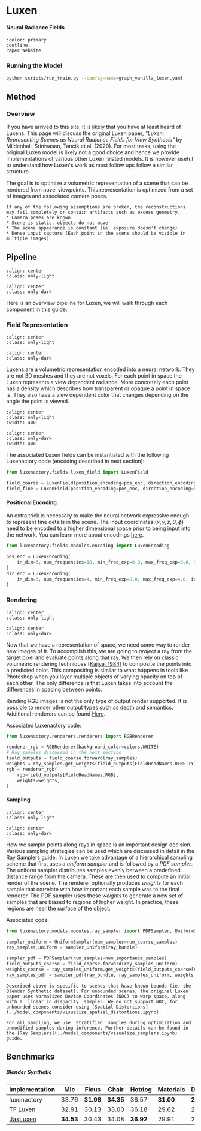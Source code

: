 # Luxen

<h4>Neural Radiance Fields</h4>

```{button-link} https://www.matthewtancik.com/luxen
:color: primary
:outline:
Paper Website
```

### Running the Model

```bash
python scripts/run_train.py --config-name=graph_vanilla_luxen.yaml
```

## Method

### Overview

If you have arrived to this site, it is likely that you have at least heard of Luxens. This page will discuss the original Luxen paper, _"Luxen: Representing Scenes as Neural Radiance Fields for View Synthesis"_ by Mildenhall, Srinivasan, Tancik et al. (2020). For most tasks, using the original Luxen model is likely not a good choice and hence we provide implementations of various other Luxen related models. It is however useful to understand how Luxen's work as most follow ups follow a similar structure.

The goal is to optimize a volumetric representation of a scene that can be rendered from novel viewpoints. This representation is optimized from a set of images and associated camera poses.

```{admonition} Assumptions
If any of the following assumptions are broken, the reconstructions may fail completely or contain artifacts such as excess geometry.
* Camera poses are known
* Scene is static, objects do not move
* The scene appearance is constant (ie. exposure doesn't change)
* Dense input capture (Each point in the scene should be visible in multiple images)
```

## Pipeline

```{image} imgs/models_luxen-pipeline-light.png
:align: center
:class: only-light
```

```{image} imgs/models_luxen-pipeline-dark.png
:align: center
:class: only-dark
```

Here is an overview pipeline for Luxen, we will walk through each component in this guide.

### Field Representation

```{image} imgs/models_luxen-pipeline-field-light.png
:align: center
:class: only-light
```

```{image} imgs/models_luxen-pipeline-field-dark.png
:align: center
:class: only-dark
```

Luxens are a volumetric representation encoded into a neural network. They are not 3D meshes and they are not voxels. For each point in space the Luxen represents a view dependent radiance. More concretely each point has a density which describes how transparent or opaque a point in space is. They also have a view dependent color that changes depending on the angle the point is viewed.

```{image} imgs/models_luxen-field-light.png
:align: center
:class: only-light
:width: 400
```

```{image} imgs/models_luxen-field-dark.png
:align: center
:class: only-dark
:width: 400
```

The associated Luxen fields can be instantiated with the following Luxenactory code (encoding described in next section):

```python
from luxenactory.fields.luxen_field import LuxenField

field_coarse = LuxenField(position_encoding=pos_enc, direction_encoding=dir_enc)
field_fine = LuxenField(position_encoding=pos_enc, direction_encoding=dir_enc)
```

#### Positional Encoding

An extra trick is necessary to make the neural network expressive enough to represent fine details in the scene. The input coordinates $(x,y,z,\theta,\phi)$ need to be encoded to a higher dimensional space prior to being input into the network. You can learn more about encodings [here](../model_components/visualize_encoders.ipynb).

```python
from luxenactory.fields.modules.encoding import LuxenEncoding

pos_enc = LuxenEncoding(
    in_dim=3, num_frequencies=10, min_freq_exp=0.0, max_freq_exp=8.0, include_input=True
)
dir_enc = LuxenEncoding(
    in_dim=3, num_frequencies=4, min_freq_exp=0.0, max_freq_exp=4.0, include_input=True
)
```

### Rendering

```{image} imgs/models_luxen-pipeline-renderer-light.png
:align: center
:class: only-light
```

```{image} imgs/models_luxen-pipeline-renderer-dark.png
:align: center
:class: only-dark
```

Now that we have a representation of space, we need some way to render new images of it. To accomplish this, we are going to _project_ a ray from the target pixel and evaluate points along that ray. We then rely on classic volumetric rendering techniques [[Kajiya, 1984]](https://dl.acm.org/doi/abs/10.1145/964965.808594) to composite the points into a predicted color. This compositing is similar to what happens in tools like Photoshop when you layer multiple objects of varying opacity on top of each other. The only difference is that Luxen takes into account the differences in spacing between points.

Rending RGB images is not the only type of output render supported. It is possible to render other output types such as depth and semantics. Additional renderers can be found [Here](../../reference/api/renderers/index.rst).

Associated Luxenactory code:

```python
from luxenactory.renderers.renderers import RGBRenderer

renderer_rgb = RGBRenderer(background_color=colors.WHITE)
# Ray samples discussed in the next section
field_outputs = field_coarse.forward(ray_samples)
weights = ray_samples.get_weights(field_outputs[FieldHeadNames.DENSITY])
rgb = renderer_rgb(
    rgb=field_outputs[FieldHeadNames.RGB],
    weights=weights,
)
```

#### Sampling

```{image} imgs/models_luxen-pipeline-sampler-light.png
:align: center
:class: only-light
```

```{image} imgs/models_luxen-pipeline-sampler-dark.png
:align: center
:class: only-dark
```

How we sample points along rays in space is an important design decision. Various sampling strategies can be used which are discussed in detail in the [Ray Samplers](../model_components/visualize_samplers.ipynb) guide. In Luxen we take advantage of a hierarchical sampling scheme that first uses a _uniform sampler_ and is followed by a _PDF sampler_. The uniform sampler distributes samples evenly between a predefined distance range from the camera. These are then used to compute an initial render of the scene. The renderer optionally produces _weights_ for each sample that correlate with how important each sample was to the final renderer. The PDF sampler uses these _weights_ to generate a new set of samples that are biased to regions of higher weight. In practice, these regions are near the surface of the object.

Associated code:

```python
from luxenactory.models.modules.ray_sampler import PDFSampler, UniformSampler

sampler_uniform = UniformSampler(num_samples=num_coarse_samples)
ray_samples_uniform = sampler_uniform(ray_bundle)

sampler_pdf = PDFSampler(num_samples=num_importance_samples)
field_outputs_coarse = field_coarse.forward(ray_samples_uniform)
weights_coarse = ray_samples_uniform.get_weights(field_outputs_coarse[FieldHeadNames.DENSITY])
ray_samples_pdf = sampler_pdf(ray_bundle, ray_samples_uniform, weights_coarse)
```

```{warning}
Described above is specific to scenes that have known bounds (ie. the Blender Synthetic dataset). For unbounded scenes, the original Luxen paper uses Normalized Device Coordinates (NDC) to warp space, along with a _linear in disparity_ sampler. We do not support NDC, for unbounded scenes consider using [Spatial Distortions](../model_components/visualize_spatial_distortions.ipynb).
```

```{tip}
For all sampling, we use _Stratified_ samples during optimization and unmodified samples during inference. Further details can be found in the [Ray Samplers](../model_components/visualize_samplers.ipynb) guide.
```

## Benchmarks

##### Blender Synthetic

| Implementation                                                                    |    Mic    | Ficus     |   Chair   | Hotdog    | Materials | Drums     | Ship      | Lego      | Average   |
| --------------------------------------------------------------------------------- | :-------: | --------- | :-------: | --------- | --------- | --------- | --------- | --------- | --------- |
| luxenactory                                                                        |   33.76   | **31.98** | **34.35** | 36.57     | **31.00** | **25.11** | 29.87     | **34.46** | **32.14** |
| [TF Luxen](https://github.com/bmild/luxen)                                          |   32.91   | 30.13     |   33.00   | 36.18     | 29.62     | 25.01     | 28.65     | 32.54     | 31.04     |
| [JaxLuxen](https://github.com/google-research/google-research/tree/master/jaxluxen) | **34.53** | 30.43     |   34.08   | **36.92** | 29.91     | 25.03     | **29.36** | 33.28     | 31.69     |
